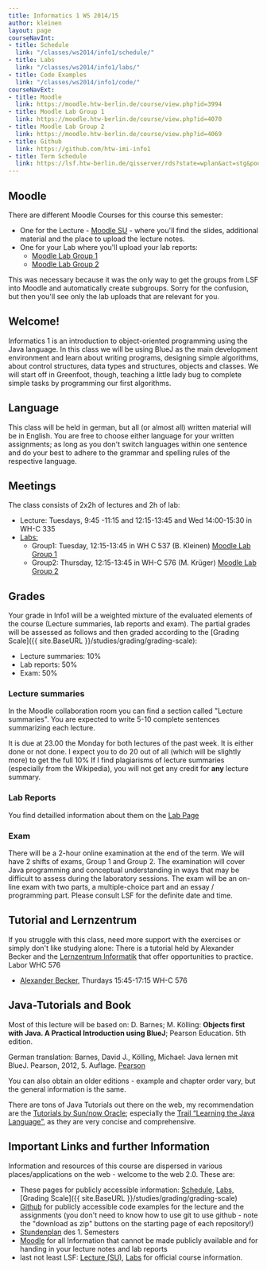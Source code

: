 ```yaml
---
title: Informatics 1 WS 2014/15
author: kleinen
layout: page
courseNavInt:
- title: Schedule
  link: "/classes/ws2014/info1/schedule/"
- title: Labs
  link: "/classes/ws2014/info1/labs/"
- title: Code Examples
  link: "/classes/ws2014/info1/code/"
courseNavExt:
- title: Moodle
  link: https://moodle.htw-berlin.de/course/view.php?id=3994
- title: Moodle Lab Group 1
  link: https://moodle.htw-berlin.de/course/view.php?id=4070
- title: Moodle Lab Group 2
  link: https://moodle.htw-berlin.de/course/view.php?id=4069
- title: Github
  link: https://github.com/htw-imi-info1
- title: Term Schedule
  link: https://lsf.htw-berlin.de/qisserver/rds?state=wplan&act=stg&pool=stg&show=plan&P.vx=kurz&r_zuordabstgv.semvonint=1&r_zuordabstgv.sembisint=1&missing=allTerms&k_abstgv.abstgvnr=231
---
```




## Moodle

There are different Moodle Courses for this course this semester: 

* One for the Lecture - [Moodle SU](https://moodle.htw-berlin.de/course/view.php?id=3994) - where you'll find the slides, additional material and the place to upload the lecture notes.
* One for your Lab where you'll upload your lab reports:
    * [Moodle Lab Group 1](https://moodle.htw-berlin.de/course/view.php?id=4070) 
    * [Moodle Lab Group 2](https://moodle.htw-berlin.de/course/view.php?id=4069)

This was necessary because it was the only way to get the groups from LSF into Moodle and automatically create subgroups. Sorry for the confusion, but then you'll see only the lab uploads that are relevant for you.

## Welcome!

Informatics 1 is an introduction to object-oriented programming using the Java language. In this class we will be using BlueJ as the main development environment and learn about writing programs, designing simple algorithms, about control structures, data types and structures, objects and classes. We will start off in Greenfoot, though, teaching a little lady bug to complete simple tasks by programming our first algorithms.

## Language

This class will be held in german, but all (or almost all) written material will
be in English. You are free to choose either language for your written assignments;
as long as you don't switch languages within one sentence and do your best to
adhere to the grammar and spelling rules of the respective language.

## Meetings

The class consists of 2x2h of lectures and 2h of lab:

* Lecture: Tuesdays, 9:45 -11:15 and 12:15-13:45 and Wed 14:00-15:30 in WH-C 335
* [Labs:](labs)
  * Group1: Tuesday, 12:15-13:45 in WH C 537 (B. Kleinen) [Moodle Lab Group 1](https://moodle.htw-berlin.de/course/view.php?id=4070)
  * Group2: Thursday, 12:15-13:45 in WH-C 576 (M. Krüger) [Moodle Lab Group 2](https://moodle.htw-berlin.de/course/view.php?id=4069)


## Grades

Your grade in Info1 will be a weighted mixture of the evaluated elements of the course (Lecture summaries, lab reports and exam). The partial grades will be assessed as follows and then graded according to the [Grading Scale]({{ site.BaseURL }}/studies/grading/grading-scale):

* Lecture summaries: 10%
* Lab reports: 50%
* Exam: 50%

### Lecture summaries
In the Moodle collaboration room you can find a section called "Lecture summaries". You are expected to write 5-10 complete sentences summarizing each lecture.

It is due at 23.00 the Monday for both lectures of the past week. It is either done or not done. I expect you to do 20 out of all (which will be slightly more) to get the full 10% If I find plagiarisms of lecture summaries (especially from the Wikipedia), you will not get any credit for **any** lecture summary.

### Lab Reports
You find detailled information about them on the [Lab Page](labs/)

### Exam

There will be a 2-hour online examination at the end of the term. We will have 2 shifts of exams, Group 1 and Group 2. The examination will cover Java programming and conceptual understanding in ways that may be difficult to assess during the laboratory sessions. The exam will be an on-line exam with two parts, a multiple-choice part and an essay / programming part. Please consult LSF for the definite date and time.

## Tutorial and Lernzentrum

If you struggle with this class, need more support with the exercises or simply don't like studying alone:
There is a tutorial held by Alexander Becker and the [Lernzentrum Informatik](https://www.htw-berlin.de/studium/lernzentren/lernzentrum-informatik/) that offer opportunities to practice.
Labor WHC 576

* [Alexander Becker](https://bobafett2000.de), Thurdays 15:45-17:15 WH-C 576

## Java-Tutorials and Book

Most of this lecture will be based on: D. Barnes; M. Kölling: **Objects first with Java. A Practical Introduction using BlueJ**; Pearson Education. 5th edition.

German translation: Barnes, David J., Kölling, Michael: Java lernen mit BlueJ. Pearson, 2012, 5. Auflage. [Pearson](https://www.pearson.de/java-lernen-mit-bluej-9783868949117)

You can also obtain an older editions - example and chapter order vary, but the general information is the same.

There are tons of Java Tutorials out there on the web, my recommendation are the [Tutorials by Sun/now Oracle][7]; especially the [Trail &#8220;Learning the Java Language&#8221;][8], as they are very concise and comprehensive.


 [7]: https://download.oracle.com/javase/tutorial/
 [8]: https://download.oracle.com/javase/tutorial/java/

## Important Links and further Information

Information and resources of this course are dispersed in various places/applications on the web - welcome to the web 2.0. These are:

* These pages for publicly accessible information: [Schedule](schedule), [Labs](labs), [Grading Scale]({{ site.BaseURL }}/studies/grading/grading-scale)
* [Github](https://github.com/htw-imi-info1) for publicly accessible code examples for the lecture and the assignments (you don't need to know how to use git to use github - note the "download as zip" buttons on the starting page of each repository!)
* [Stundenplan](https://lsf.htw-berlin.de/qisserver/rds?state=wplan&act=stg&pool=stg&show=plan&P.vx=kurz&r_zuordabstgv.semvonint=1&r_zuordabstgv.sembisint=1&missing=allTerms&k_abstgv.abstgvnr=231) des 1. Semesters 
* [Moodle](https://moodle.htw-berlin.de/course/view.php?id=3994) for all Information that cannot be made publicly available and for handing in your lecture notes and lab reports 
*  last not least LSF: [Lecture (SU)](https://lsf.htw-berlin.de/qisserver/rds?state=wsearchv&search=2&veranstaltung.veranstid=95889),  [Labs](https://lsf.htw-berlin.de/qisserver/rds?state=wsearchv&search=2&veranstaltung.veranstid=96280) for official course information. 

